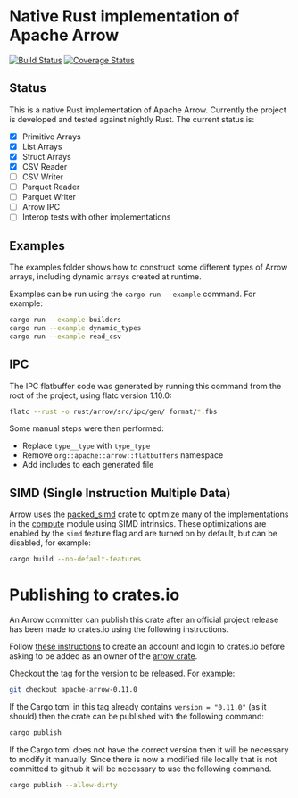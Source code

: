 <!---
  Licensed to the Apache Software Foundation (ASF) under one
  or more contributor license agreements.  See the NOTICE file
  distributed with this work for additional information
  regarding copyright ownership.  The ASF licenses this file
  to you under the Apache License, Version 2.0 (the
  "License"); you may not use this file except in compliance
  with the License.  You may obtain a copy of the License at

    http://www.apache.org/licenses/LICENSE-2.0

  Unless required by applicable law or agreed to in writing,
  software distributed under the License is distributed on an
  "AS IS" BASIS, WITHOUT WARRANTIES OR CONDITIONS OF ANY
  KIND, either express or implied.  See the License for the
  specific language governing permissions and limitations
  under the License.
-->

# Native Rust implementation of Apache Arrow

[![Build Status](https://travis-ci.org/apache/arrow.svg?branch=master)](https://travis-ci.org/apache/arrow)
[![Coverage Status](https://coveralls.io/repos/github/apache/arrow/badge.svg)](https://coveralls.io/github/apache/arrow)

## Status

This is a native Rust implementation of Apache Arrow. Currently the project
is developed and tested against nightly Rust.  The current status is:

- [x] Primitive Arrays
- [x] List Arrays
- [x] Struct Arrays
- [x] CSV Reader
- [ ] CSV Writer
- [ ] Parquet Reader
- [ ] Parquet Writer
- [ ] Arrow IPC
- [ ] Interop tests with other implementations

## Examples

The examples folder shows how to construct some different types of Arrow
arrays, including dynamic arrays created at runtime.

Examples can be run using the `cargo run --example` command. For example:

```bash
cargo run --example builders
cargo run --example dynamic_types
cargo run --example read_csv
```

## IPC

The IPC flatbuffer code was generated by running this command from the root of the project, using flatc version 1.10.0:

```bash
flatc --rust -o rust/arrow/src/ipc/gen/ format/*.fbs
```

Some manual steps were then performed:

- Replace `type__type` with `type_type`
- Remove `org::apache::arrow::flatbuffers` namespace
- Add includes to each generated file

## SIMD (Single Instruction Multiple Data)

Arrow uses the [packed_simd](https://crates.io/crates/packed_simd) crate to optimize many of the implementations in the
[compute](https://github.com/apache/arrow/tree/master/rust/arrow/src/compute) module using SIMD intrinsics.  These
optimizations are enabled by the `simd` feature flag and are turned on by default, but can be disabled, for example:

```bash
cargo build --no-default-features
```

# Publishing to crates.io

An Arrow committer can publish this crate after an official project release has
been made to crates.io using the following instructions.

Follow [these
instructions](https://doc.rust-lang.org/cargo/reference/publishing.html) to
create an account and login to crates.io before asking to be added as an owner
of the [arrow crate](https://crates.io/crates/arrow).

Checkout the tag for the version to be released. For example:

```bash
git checkout apache-arrow-0.11.0
```

If the Cargo.toml in this tag already contains `version = "0.11.0"` (as it
should) then the crate can be published with the following command:

```bash
cargo publish
```

If the Cargo.toml does not have the correct version then it will be necessary
to modify it manually. Since there is now a modified file locally that is not
committed to github it will be necessary to use the following command.

```bash
cargo publish --allow-dirty
```
